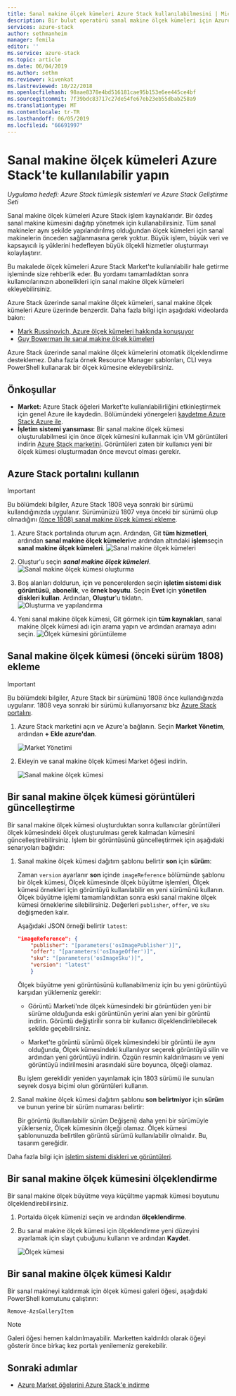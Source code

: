 ```yaml
---
title: Sanal makine ölçek kümeleri Azure Stack kullanılabilmesini | Microsoft Docs
description: Bir bulut operatörü sanal makine ölçek kümeleri için Azure Stack Marketini nasıl ekleyebileceğinizi öğrenin
services: azure-stack
author: sethmanheim
manager: femila
editor: ''
ms.service: azure-stack
ms.topic: article
ms.date: 06/04/2019
ms.author: sethm
ms.reviewer: kivenkat
ms.lastreviewed: 10/22/2018
ms.openlocfilehash: 98aae8378e4bd516181cae95b153e6ee445ce4bf
ms.sourcegitcommit: 7f39bdc83717c27de54fe67eb23eb55dbab258a9
ms.translationtype: MT
ms.contentlocale: tr-TR
ms.lasthandoff: 06/05/2019
ms.locfileid: "66691997"
---
```

# <a name="make-virtual-machine-scale-sets-available-in-azure-stack"></a>Sanal makine ölçek kümeleri Azure Stack'te kullanılabilir yapın

*Uygulama hedefi: Azure Stack tümleşik sistemleri ve Azure Stack Geliştirme Seti*
  
Sanal makine ölçek kümeleri Azure Stack işlem kaynaklarıdır. Bir özdeş sanal makine kümesini dağıtıp yönetmek için kullanabilirsiniz. Tüm sanal makineler aynı şekilde yapılandırılmış olduğundan ölçek kümeleri için sanal makinelerin önceden sağlanmasına gerek yoktur. Büyük işlem, büyük veri ve kapsayıcılı iş yüklerini hedefleyen büyük ölçekli hizmetler oluşturmayı kolaylaştırır.

Bu makalede ölçek kümeleri Azure Stack Market'te kullanılabilir hale getirme işleminde size rehberlik eder. Bu yordamı tamamladıktan sonra kullanıcılarınızın abonelikleri için sanal makine ölçek kümeleri ekleyebilirsiniz.

Azure Stack üzerinde sanal makine ölçek kümeleri, sanal makine ölçek kümeleri Azure üzerinde benzerdir. Daha fazla bilgi için aşağıdaki videolarda bakın:

* [Mark Russinovich, Azure ölçek kümeleri hakkında konuşuyor](https://channel9.msdn.com/Blogs/Regular-IT-Guy/Mark-Russinovich-Talks-Azure-Scale-Sets/)
* [Guy Bowerman ile sanal makine ölçek kümeleri](https://channel9.msdn.com/Shows/Cloud+Cover/Episode-191-Virtual-Machine-Scale-Sets-with-Guy-Bowerman)

Azure Stack üzerinde sanal makine ölçek kümelerini otomatik ölçeklendirme desteklemez. Daha fazla örnek Resource Manager şablonları, CLI veya PowerShell kullanarak bir ölçek kümesine ekleyebilirsiniz.

## <a name="prerequisites"></a>Önkoşullar

* **Market:** Azure Stack öğeleri Market'te kullanılabilirliğini etkinleştirmek için genel Azure ile kaydedin. Bölümündeki yönergeleri [kaydetme Azure Stack Azure ile](azure-stack-registration.md).
* **İşletim sistemi yansıması:** Bir sanal makine ölçek kümesi oluşturulabilmesi için önce ölçek kümesini kullanmak için VM görüntüleri indirin [Azure Stack marketini](azure-stack-download-azure-marketplace-item.md). Görüntüleri zaten bir kullanıcı yeni bir ölçek kümesi oluşturmadan önce mevcut olması gerekir.

## <a name="use-the-azure-stack-portal"></a>Azure Stack portalını kullanın

>[!IMPORTANT]  
> Bu bölümdeki bilgiler, Azure Stack 1808 veya sonraki bir sürümü kullandığınızda uygulanır. Sürümünüzü 1807 veya önceki bir sürümü olup olmadığını [(önce 1808) sanal makine ölçek kümesi ekleme](#add-the-virtual-machine-scale-set-prior-to-version-1808).

1. Azure Stack portalında oturum açın. Ardından, Git **tüm hizmetleri**, ardından **sanal makine ölçek kümeleri**ve ardından altındaki **işlem**seçin **sanal makine ölçek kümeleri**.
   ![Sanal makine ölçek kümeleri](media/azure-stack-compute-add-scalesets/all-services.png)

2. Oluştur'u seçin ***sanal makine ölçek kümeleri***.
   ![Sanal makine ölçek kümesi oluşturma](media/azure-stack-compute-add-scalesets/create-scale-set.png)

3. Boş alanları doldurun, için ve pencerelerden seçin **işletim sistemi disk görüntüsü**, **abonelik**, ve **örnek boyutu**. Seçin **Evet** için **yönetilen diskleri kullan**. Ardından, **Oluştur**'u tıklatın.
    ![Oluşturma ve yapılandırma](media/azure-stack-compute-add-scalesets/create.png)

4. Yeni sanal makine ölçek kümesi, Git görmek için **tüm kaynakları**, sanal makine ölçek kümesi adı için arama yapın ve ardından aramaya adını seçin.
   ![Ölçek kümesini görüntüleme](media/azure-stack-compute-add-scalesets/search.png)

## <a name="add-the-virtual-machine-scale-set-prior-to-version-1808"></a>Sanal makine ölçek kümesi (önceki sürüm 1808) ekleme

>[!IMPORTANT]  
> Bu bölümdeki bilgiler, Azure Stack bir sürümünü 1808 önce kullandığınızda uygulanır. 1808 veya sonraki bir sürümü kullanıyorsanız bkz [Azure Stack portalını](#use-the-azure-stack-portal).

1. Azure Stack marketini açın ve Azure'a bağlanın. Seçin **Market Yönetim**, ardından **+ Ekle azure'dan**.

    ![Market Yönetimi](media/azure-stack-compute-add-scalesets/image01.png)

2. Ekleyin ve sanal makine ölçek kümesi Market öğesi indirin.

    ![Sanal makine ölçek kümesi](media/azure-stack-compute-add-scalesets/image02.png)

## <a name="update-images-in-a-virtual-machine-scale-set"></a>Bir sanal makine ölçek kümesi görüntüleri güncelleştirme

Bir sanal makine ölçek kümesi oluşturduktan sonra kullanıcılar görüntüleri ölçek kümesindeki ölçek oluşturulması gerek kalmadan kümesini güncelleştirebilirsiniz. İşlem bir görüntüsünü güncelleştirmek için aşağıdaki senaryoları bağlıdır:

1. Sanal makine ölçek kümesi dağıtım şablonu belirtir **son** için **sürüm**:  

   Zaman `version` ayarlanır **son** içinde `imageReference` bölümünde şablonu bir ölçek kümesi, Ölçek kümesinde ölçek büyütme işlemleri, Ölçek kümesi örnekleri için görüntüyü kullanılabilir en yeni sürümünü kullanın. Ölçek büyütme işlemi tamamlandıktan sonra eski sanal makine ölçek kümesi örneklerine silebilirsiniz. Değerleri `publisher`, `offer`, ve `sku` değişmeden kalır.

   Aşağıdaki JSON örneği belirtir `latest`:  

    ```json  
    "imageReference": {
        "publisher": "[parameters('osImagePublisher')]",
        "offer": "[parameters('osImageOffer')]",
        "sku": "[parameters('osImageSku')]",
        "version": "latest"
        }
    ```

   Ölçek büyütme yeni görüntüsünü kullanabilmeniz için bu yeni görüntüyü karşıdan yüklemeniz gerekir:  

   * Görüntü Marketi'nde ölçek kümesindeki bir görüntüden yeni bir sürüme olduğunda eski görüntünün yerini alan yeni bir görüntü indirin. Görüntü değiştirilir sonra bir kullanıcı ölçeklendirilebilecek şekilde geçebilirsiniz.

   * Market'te görüntü sürümü ölçek kümesindeki bir görüntü ile aynı olduğunda, Ölçek kümesindeki kullanılıyor seçerek görüntüyü silin ve ardından yeni görüntüyü indirin. Özgün resmin kaldırılmasını ve yeni görüntüyü indirilmesini arasındaki süre boyunca, ölçeği olamaz.

   Bu işlem gereklidir yeniden yayınlamak için 1803 sürümü ile sunulan seyrek dosya biçimi olun görüntüleri kullanın.

2. Sanal makine ölçek kümesi dağıtım şablonu **son belirtmiyor** için **sürüm** ve bunun yerine bir sürüm numarası belirtir:  

    Bir görüntü (kullanılabilir sürüm Değişeni) daha yeni bir sürümüyle yüklerseniz, Ölçek kümesinin ölçeği olamaz. Ölçek kümesi şablonunuzda belirtilen görüntü sürümü kullanılabilir olmalıdır. Bu, tasarım gereğidir.  

Daha fazla bilgi için [işletim sistemi diskleri ve görüntüleri](../user/azure-stack-compute-overview.md#operating-system-disks-and-images).  

## <a name="scale-a-virtual-machine-scale-set"></a>Bir sanal makine ölçek kümesini ölçeklendirme

Bir sanal makine ölçek büyütme veya küçültme yapmak kümesi boyutunu ölçeklendirebilirsiniz.

1. Portalda ölçek kümenizi seçin ve ardından **ölçeklendirme**.

2. Bu sanal makine ölçek kümesi için ölçeklendirme yeni düzeyini ayarlamak için slayt çubuğunu kullanın ve ardından **Kaydet**.

     ![Ölçek kümesi](media/azure-stack-compute-add-scalesets/scale.png)

## <a name="remove-a-virtual-machine-scale-set"></a>Bir sanal makine ölçek kümesi Kaldır

Bir sanal makineyi kaldırmak için ölçek kümesi galeri öğesi, aşağıdaki PowerShell komutunu çalıştırın:

```powershell  
Remove-AzsGalleryItem
```

> [!NOTE]
> Galeri öğesi hemen kaldırılmayabilir. Marketten kaldırıldı olarak öğeyi gösterir önce birkaç kez portalı yenilemeniz gerekebilir.

## <a name="next-steps"></a>Sonraki adımlar

* [Azure Market öğelerini Azure Stack'e indirme](azure-stack-download-azure-marketplace-item.md)

